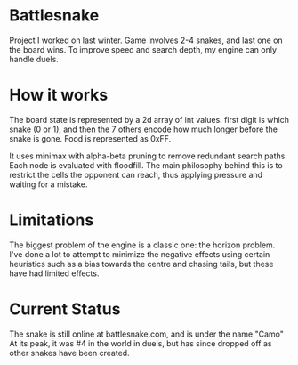 # Battlesnake

Project I worked on last winter. Game involves 2-4 snakes, and last one on the board wins. To improve speed and search depth, my engine can only handle duels.

# How it works

The board state is represented by a 2d array of int values. first digit is which snake (0 or 1), and then the 7 others encode how much longer before the snake is gone. Food is represented as 0xFF.

It uses minimax with alpha-beta pruning to remove redundant search paths. Each node is evaluated with floodfill. The main philosophy behind this is to restrict the cells the opponent can reach, thus applying pressure and waiting for a mistake.

# Limitations

The biggest problem of the engine is a classic one: the horizon problem. I've done a lot to attempt to minimize the negative effects using certain heuristics such as a bias towards the centre and chasing tails, but these have had limited effects.

# Current Status

The snake is still online at battlesnake.com, and is under the name "Camo"
At its peak, it was #4 in the world in duels, but has since dropped off as other snakes have been created.
